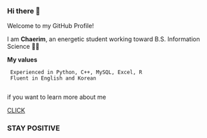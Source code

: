 ### Hi there 👋

Welcome to my GitHub Profile!


I am **Chaerim**, an energetic student working toward B.S. Information Science 👩‍🎓

**My values**
```
 Experienced in Python, C++, MySQL, Excel, R
 Fluent in English and Korean
 
```
if you want to learn more about me


[CLICK](https://www.linkedin.com/in/chaerim-lee/)

### STAY POSITIVE



<!--
**leechaerimm/leechaerimm** is a ✨ _special_ ✨ repository because its `README.md` (this file) appears on your GitHub profile.

- 🔭 I’m currently working toward a B.S. Information Science 
- 🌱 I’m experienced in using statistical computer languages (Python) to manipulate data and draw insights from large data sets 
- 👯 I’m looking for Data Scientist Internship opportunity
- 🤔 I’m looking for help with ...
- 💬 Ask me about ...
- 📫 How to reach me: 
- 😄 Pronouns: ...
- ⚡ Fun fact: ...
-->
